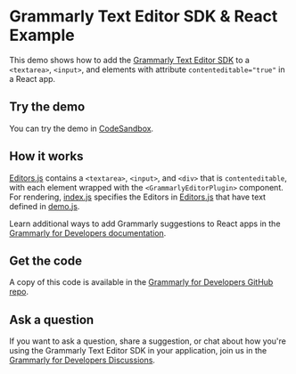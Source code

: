 # Grammarly Text Editor SDK & React Example

This demo shows how to add the [Grammarly Text Editor SDK](https://developer.grammarly.com/) to a `<textarea>`, `<input>`, and elements with attribute `contenteditable="true"` in a React app. 

## Try the demo

You can try the demo in [CodeSandbox](https://codesandbox.io/s/github/grammarly/grammarly-for-developers/tree/main/examples/editor-sdk-react).

## How it works

[Editors.js](./src/Editors.js) contains a `<textarea>`, `<input>`, and `<div>` that is `contenteditable`, with each element wrapped with the `<GrammarlyEditorPlugin>` component. For rendering, [index.js](./src/index.js) specifies the Editors in [Editors.js](./src/Editors.js) that have text defined in [demo.js](./src/demo.js).

Learn additional ways to add Grammarly suggestions to React apps in the [Grammarly for Developers documentation](https://developer.grammarly.com/docs/editor-sdk-react).

## Get the code

A copy of this code is available in the [Grammarly for Developers GitHub repo](https://github.com/grammarly/grammarly-for-developers/tree/main/examples/editor-sdk-react). 

## Ask a question

If you want to ask a question, share a suggestion, or chat about how you're using the Grammarly Text Editor SDK in your application, join us in the [Grammarly for Developers Discussions](https://github.com/grammarly/grammarly-for-developers/discussions).

